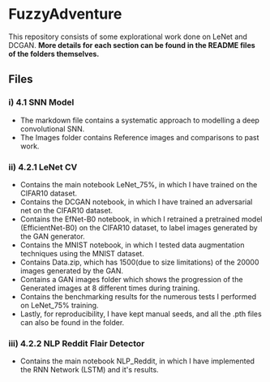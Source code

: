 # FuzzyAdventure

This repository consists of some explorational work done on LeNet and DCGAN. 
**More details for each section can be found in the README files of the folders themselves.**

## Files

### i) 4.1 SNN Model 
  * The markdown file contains a systematic approach to modelling a deep convolutional SNN.
  * The Images folder contains Reference images and comparisons to past work.
  
### ii) 4.2.1 LeNet CV
  * Contains the main notebook LeNet_75%, in which I have trained on the CIFAR10 dataset.
  * Contains the DCGAN notebook, in which I have trained an adversarial net on the CIFAR10 dataset.
  * Contains the EfNet-B0 notebook, in which I retrained a pretrained model (EfficientNet-B0) on the CIFAR10 dataset, to label images generated by the GAN generator.
  * Contains the MNIST notebook, in which I tested data augmentation techniques using the MNIST dataset.
  * Contains Data.zip, which has 1500(due to size limitations) of the 20000 images generated by the GAN.
  * Contains a GAN images folder which shows the progression of the Generated images at 8 different times during training.
  * Contains the benchmarking results for the numerous tests I performed on LeNet_75% training. 
  * Lastly, for reproducibility, I have kept manual seeds, and all the .pth files can also be found in the folder.
  
### iii) 4.2.2 NLP Reddit Flair Detector
  * Contains the main notebook NLP_Reddit, in which I have implemented the RNN Network (LSTM) and it's results.  
